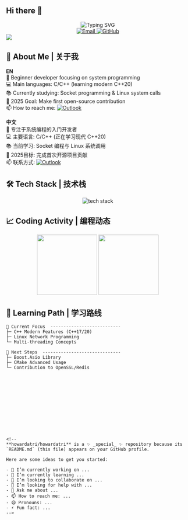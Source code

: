 ## Hi there 👋
<!-- 顶部动态文字 -->
<div align="center">
  <img src="https://readme-typing-svg.demolab.com?font=Fira+Code&size=30&duration=3000&pause=500&color=58A6FF&center=true&vCenter=true&width=500&lines=Hi+%F0%9F%91%8B%2C+I'm+Howard;C%2FC%2B%2B+Learner;Network+Programming+Newbie" alt="Typing SVG" />
</div>

<!-- 联系方式 -->
<div align="center">
  <a href="mailto:Howard22022@outlook.com">
    <img src="https://img.shields.io/badge/Email-Contact_Me-blue?style=flat&logo=microsoft-outlook&logoColor=white" alt="Email">
  </a>
  <a href="https://github.com/howardatri">
    <img src="https://img.shields.io/badge/GitHub-Profile-black?style=flat&logo=github" alt="GitHub">
  </a>
</div>

<!-- 分隔线 -->
<img src="https://raw.githubusercontent.com/Trilokia/Trilokia/37927780891b9d648837c0e1f1caa5aeab88a1d4/border.svg" />

<!-- 个人介绍 -->
## 🚀 About Me | 关于我
**EN**  
🐣 Beginner developer focusing on system programming  
💻 Main languages: C/C++ (learning modern C++20)  
📚 Currently studying: Socket programming & Linux system calls  
🎯 2025 Goal: Make first open-source contribution  
📫 How to reach me: [![Outlook](https://img.shields.io/badge/Email-Howard22022@outlook.com-0078D4?style=flat&logo=microsoft-outlook)](mailto:Howard22022@outlook.com)

**中文**  
🐣 专注于系统编程的入门开发者  
💻 主要语言: C/C++ (正在学习现代 C++20)  
📚 当前学习: Socket 编程与 Linux 系统调用  
🎯 2025目标: 完成首次开源项目贡献  
📫 联系方式: [![Outlook](https://img.shields.io/badge/邮箱-Howard22022@outlook.com-0078D4?style=flat&logo=microsoft-outlook)](mailto:Howard22022@outlook.com)

<!-- 技术栈 -->
## 🛠️ Tech Stack | 技术栈
<p align="center">
  <img src="https://skillicons.dev/icons?i=c,cpp,linux,git,cmake,docker,vim,bash" alt="tech stack" />
</p>

<!-- GitHub 统计 -->
## 📈 Coding Activity | 编程动态
<div align="center">
  <img height="165" src="https://github-readme-stats.vercel.app/api?username=howardatri&show_icons=true&theme=gruvbox&hide_title=true" />
  <img height="165" src="https://github-readme-stats.vercel.app/api/top-langs/?username=howardatri&layout=compact&theme=gruvbox&hide=html" />
</div>

<!-- 学习路线 -->
## 📖 Learning Path | 学习路线
```text
🌱 Current Focus  ---------------------------
├─ C++ Modern Features (C++17/20)
├─ Linux Network Programming
└─ Multi-threading Concepts

📅 Next Steps  ------------------------------
├─ Boost.Asio Library
├─ CMake Advanced Usage
└─ Contribution to OpenSSL/Redis













<!--
**howardatri/howardatri** is a ✨ _special_ ✨ repository because its `README.md` (this file) appears on your GitHub profile.

Here are some ideas to get you started:

- 🔭 I’m currently working on ...
- 🌱 I’m currently learning ...
- 👯 I’m looking to collaborate on ...
- 🤔 I’m looking for help with ...
- 💬 Ask me about ...
- 📫 How to reach me: ...
- 😄 Pronouns: ...
- ⚡ Fun fact: ...
-->
